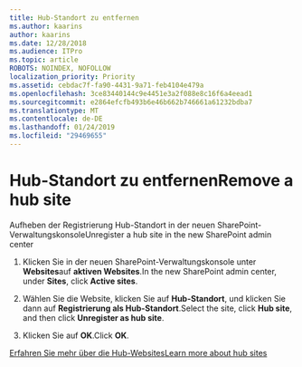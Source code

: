 ```yaml
---
title: Hub-Standort zu entfernen
ms.author: kaarins
author: kaarins
ms.date: 12/28/2018
ms.audience: ITPro
ms.topic: article
ROBOTS: NOINDEX, NOFOLLOW
localization_priority: Priority
ms.assetid: cebdac7f-fa90-4431-9a71-feb4104e479a
ms.openlocfilehash: 3ce83440144c9e4451e3a2f088e8c16f6a4eead1
ms.sourcegitcommit: e2864efcfb493b6e46b662b746661a61232bdba7
ms.translationtype: MT
ms.contentlocale: de-DE
ms.lasthandoff: 01/24/2019
ms.locfileid: "29469655"
---
```

# <a name="remove-a-hub-site"></a><span data-ttu-id="93d0b-102">Hub-Standort zu entfernen</span><span class="sxs-lookup"><span data-stu-id="93d0b-102">Remove a hub site</span></span>

<span data-ttu-id="93d0b-103">Aufheben der Registrierung Hub-Standort in der neuen SharePoint-Verwaltungskonsole</span><span class="sxs-lookup"><span data-stu-id="93d0b-103">Unregister a hub site in the new SharePoint admin center</span></span>
  
1. <span data-ttu-id="93d0b-104">Klicken Sie in der neuen SharePoint-Verwaltungskonsole unter **Websites**auf **aktiven Websites**.</span><span class="sxs-lookup"><span data-stu-id="93d0b-104">In the new SharePoint admin center, under **Sites**, click **Active sites**.</span></span> 
    
2. <span data-ttu-id="93d0b-105">Wählen Sie die Website, klicken Sie auf **Hub-Standort**, und klicken Sie dann auf **Registrierung als Hub-Standort**.</span><span class="sxs-lookup"><span data-stu-id="93d0b-105">Select the site, click **Hub site**, and then click **Unregister as hub site**.</span></span> 
    
3. <span data-ttu-id="93d0b-106">Klicken Sie auf **OK**.</span><span class="sxs-lookup"><span data-stu-id="93d0b-106">Click **OK**.</span></span> 
    
[<span data-ttu-id="93d0b-107">Erfahren Sie mehr über die Hub-Websites</span><span class="sxs-lookup"><span data-stu-id="93d0b-107">Learn more about hub sites</span></span>](https://support.office.com/en-us/article/what-is-a-sharepoint-hub-site-fe26ae84-14b7-45b6-a6d1-948b3966427f?ui=en-US&amp;rs=en-US&amp;ad=US)
  

